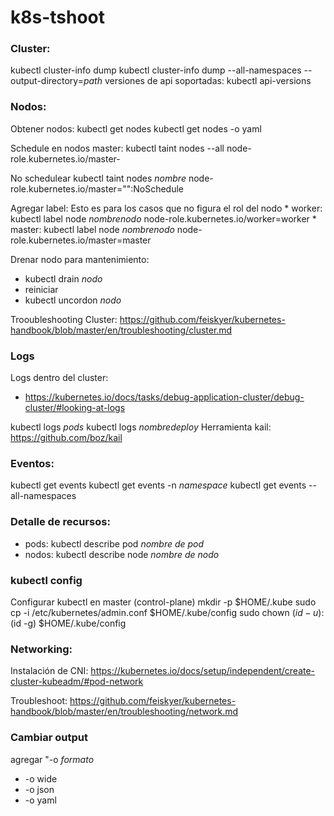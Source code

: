 # k8s-tshoot

### Cluster:
kubectl cluster-info dump 
kubectl cluster-info dump --all-namespaces --output-directory=*path*
versiones de api soportadas: kubectl api-versions 

### Nodos:
Obtener nodos:
kubectl get nodes 
kubectl get nodes -o yaml 

Schedule en nodos master:
kubectl taint nodes --all node-role.kubernetes.io/master-

No schedulear 
kubectl taint nodes *nombre* node-role.kubernetes.io/master="":NoSchedule

Agregar label:  Esto es para los casos que no figura el rol del nodo
    * worker: kubectl label node *nombrenodo* node-role.kubernetes.io/worker=worker
    * master: kubectl label node *nombrenodo* node-role.kubernetes.io/master=master

Drenar nodo para mantenimiento:
* kubectl drain *nodo* 
* reiniciar
* kubectl uncordon *nodo*

Trooubleshooting Cluster:
https://github.com/feiskyer/kubernetes-handbook/blob/master/en/troubleshooting/cluster.md 


### Logs
Logs dentro del cluster:
* https://kubernetes.io/docs/tasks/debug-application-cluster/debug-cluster/#looking-at-logs

kubectl logs *pods*
kubectl logs *nombredeploy*
Herramienta kail: https://github.com/boz/kail 

### Eventos:
kubectl get events
kubectl get events -n *namespace*
kubectl get events --all-namespaces


### Detalle de recursos:
* pods: kubectl describe pod *nombre de pod*
* nodos: kubectl describe node *nombre de nodo*

### kubectl config
Configurar kubectl en master (control-plane)
mkdir -p $HOME/.kube
sudo cp -i /etc/kubernetes/admin.conf $HOME/.kube/config
sudo chown $(id -u):$(id -g) $HOME/.kube/config

### Networking:
Instalación de CNI: https://kubernetes.io/docs/setup/independent/create-cluster-kubeadm/#pod-network

Troubleshoot: 
https://github.com/feiskyer/kubernetes-handbook/blob/master/en/troubleshooting/network.md

### Cambiar output
 agregar "-o *formato*
 * -o wide
 * -o json
 * -o yaml

